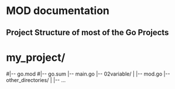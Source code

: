# MOD documentation

## Project Structure of most of the Go Projects

# my_project/
#|-- go.mod
#|-- go.sum
|-- main.go
|-- 02variable/
| |-- mod.go
|-- other_directories/
| |-- ...
